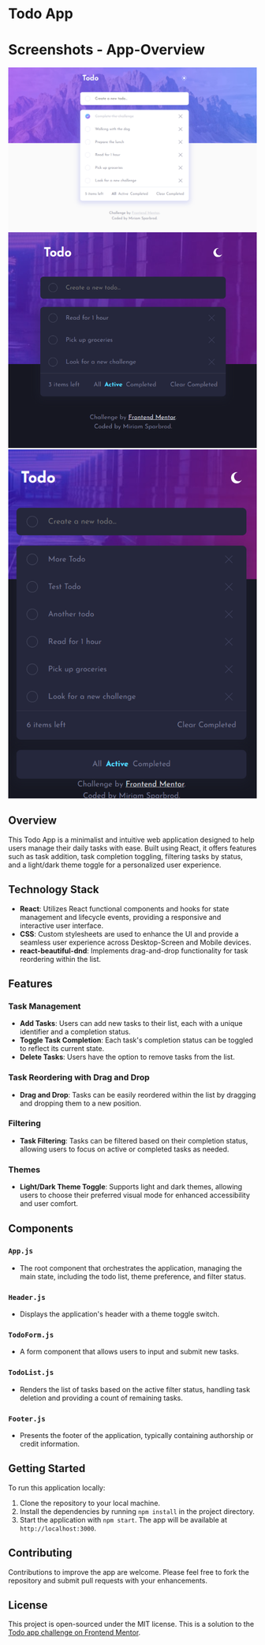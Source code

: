 # Todo App

# Screenshots - App-Overview

![Screenshot Todo-App Desktop](./public/screenshot/desktop_1.png)
![Screenshot Todo-App Desktop Dark](./public/screenshot/desktop_3.png)
![Screenshot Todo-App Mobile](./public/screenshot/mobile_1.png)

## Overview

This Todo App is a minimalist and intuitive web application designed to help users manage their daily tasks with ease. Built using React, it offers features such as task addition, task completion toggling, filtering tasks by status, and a light/dark theme toggle for a personalized user experience.

## Technology Stack

- **React**: Utilizes React functional components and hooks for state management and lifecycle events, providing a responsive and interactive user interface.
- **CSS**: Custom stylesheets are used to enhance the UI and provide a seamless user experience across Desktop-Screen and Mobile devices.
- **react-beautiful-dnd**: Implements drag-and-drop functionality for task reordering within the list.

## Features

### Task Management

- **Add Tasks**: Users can add new tasks to their list, each with a unique identifier and a completion status.
- **Toggle Task Completion**: Each task's completion status can be toggled to reflect its current state.
- **Delete Tasks**: Users have the option to remove tasks from the list.

### Task Reordering with Drag and Drop

- **Drag and Drop**: Tasks can be easily reordered within the list by dragging and dropping them to a new position.

### Filtering

- **Task Filtering**: Tasks can be filtered based on their completion status, allowing users to focus on active or completed tasks as needed.

### Themes

- **Light/Dark Theme Toggle**: Supports light and dark themes, allowing users to choose their preferred visual mode for enhanced accessibility and user comfort.

## Components

### `App.js`

- The root component that orchestrates the application, managing the main state, including the todo list, theme preference, and filter status.

### `Header.js`

- Displays the application's header with a theme toggle switch.

### `TodoForm.js`

- A form component that allows users to input and submit new tasks.

### `TodoList.js`

- Renders the list of tasks based on the active filter status, handling task deletion and providing a count of remaining tasks.

### `Footer.js`

- Presents the footer of the application, typically containing authorship or credit information.

## Getting Started

To run this application locally:

1. Clone the repository to your local machine.
2. Install the dependencies by running `npm install` in the project directory.
3. Start the application with `npm start`. The app will be available at `http://localhost:3000`.

## Contributing

Contributions to improve the app are welcome. Please feel free to fork the repository and submit pull requests with your enhancements.

## License

This project is open-sourced under the MIT license.
This is a solution to the [Todo app challenge on Frontend Mentor](https://www.frontendmentor.io/challenges/todo-app-Su1_KokOW).
